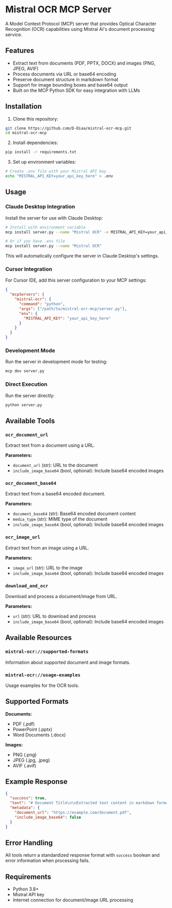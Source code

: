 # Mistral OCR MCP Server

A Model Context Protocol (MCP) server that provides Optical Character Recognition (OCR) capabilities using Mistral AI's document processing service.

## Features

- Extract text from documents (PDF, PPTX, DOCX) and images (PNG, JPEG, AVIF)
- Process documents via URL or base64 encoding
- Preserve document structure in markdown format
- Support for image bounding boxes and base64 output
- Built on the MCP Python SDK for easy integration with LLMs

## Installation

1. Clone this repository:
```bash
git clone https://github.com/D-Diaa/mistral-ocr-mcp.git
cd mistral-ocr-mcp
```

2. Install dependencies:
```bash
pip install -r requirements.txt
```

3. Set up environment variables:
```bash
# Create .env file with your Mistral API key
echo "MISTRAL_API_KEY=your_api_key_here" > .env
```

## Usage

### Claude Desktop Integration

Install the server for use with Claude Desktop:

```bash
# Install with environment variable
mcp install server.py --name "Mistral OCR" -v MISTRAL_API_KEY=your_api_key_here

# Or if you have .env file
mcp install server.py --name "Mistral OCR"
```

This will automatically configure the server in Claude Desktop's settings.

### Cursor Integration

For Cursor IDE, add this server configuration to your MCP settings:

```json
{
  "mcpServers": {
    "mistral-ocr": {
      "command": "python",
      "args": ["/path/to/mistral-ocr-mcp/server.py"],
      "env": {
        "MISTRAL_API_KEY": "your_api_key_here"
      }
    }
  }
}
```

### Development Mode

Run the server in development mode for testing:

```bash
mcp dev server.py
```

### Direct Execution

Run the server directly:

```bash
python server.py
```

## Available Tools

### `ocr_document_url`
Extract text from a document using a URL.

**Parameters:**
- `document_url` (str): URL to the document
- `include_image_base64` (bool, optional): Include base64 encoded images

### `ocr_document_base64`
Extract text from a base64 encoded document.

**Parameters:**
- `document_base64` (str): Base64 encoded document content
- `media_type` (str): MIME type of the document
- `include_image_base64` (bool, optional): Include base64 encoded images

### `ocr_image_url`
Extract text from an image using a URL.

**Parameters:**
- `image_url` (str): URL to the image
- `include_image_base64` (bool, optional): Include base64 encoded images

### `download_and_ocr`
Download and process a document/image from URL.

**Parameters:**
- `url` (str): URL to download and process
- `include_image_base64` (bool, optional): Include base64 encoded images

## Available Resources

### `mistral-ocr://supported-formats`
Information about supported document and image formats.

### `mistral-ocr://usage-examples`
Usage examples for the OCR tools.

## Supported Formats

**Documents:**
- PDF (.pdf)
- PowerPoint (.pptx)
- Word Documents (.docx)

**Images:**
- PNG (.png)
- JPEG (.jpg, .jpeg)
- AVIF (.avif)

## Example Response

```json
{
  "success": true,
  "text": "# Document Title\n\nExtracted text content in markdown format...",
  "metadata": {
    "document_url": "https://example.com/document.pdf",
    "include_image_base64": false
  }
}
```

## Error Handling

All tools return a standardized response format with `success` boolean and error information when processing fails.

## Requirements

- Python 3.8+
- Mistral API key
- Internet connection for document/image URL processing